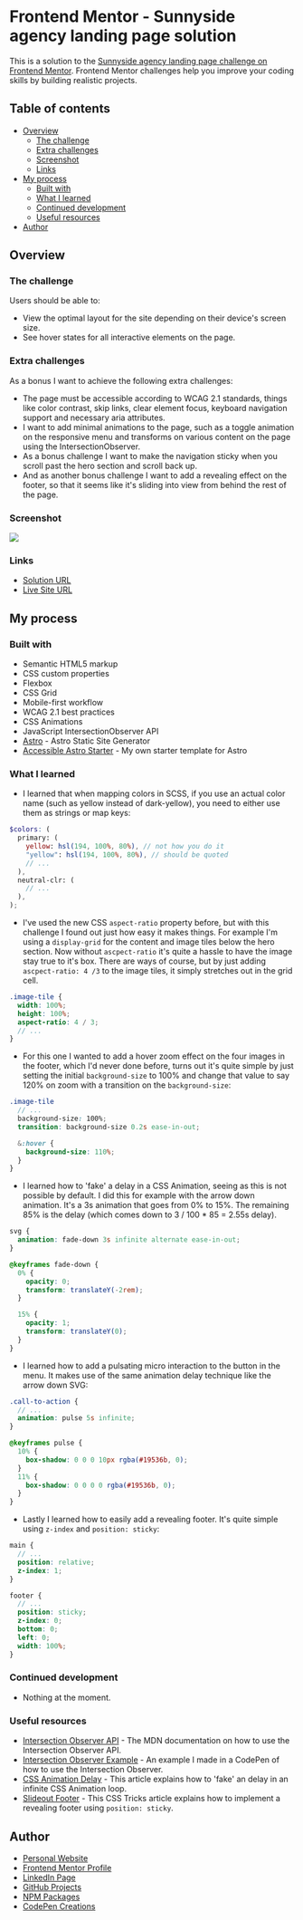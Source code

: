 # Frontend Mentor - Sunnyside agency landing page solution

This is a solution to the [Sunnyside agency landing page challenge on Frontend Mentor](https://www.frontendmentor.io/challenges/sunnyside-agency-landing-page-7yVs3B6ef). Frontend Mentor challenges help you improve your coding skills by building realistic projects.

## Table of contents

- [Overview](#overview)
  - [The challenge](#the-challenge)
  - [Extra challenges](#extra-challenges)
  - [Screenshot](#screenshot)
  - [Links](#links)
- [My process](#my-process)
  - [Built with](#built-with)
  - [What I learned](#what-i-learned)
  - [Continued development](#continued-development)
  - [Useful resources](#useful-resources)
- [Author](#author)

## Overview

### The challenge

Users should be able to:

- View the optimal layout for the site depending on their device's screen size.
- See hover states for all interactive elements on the page.

### Extra challenges

As a bonus I want to achieve the following extra challenges:

- The page must be accessible according to WCAG 2.1 standards, things like color contrast, skip links, clear element focus, keyboard navigation support and necessary aria attributes.
- I want to add minimal animations to the page, such as a toggle animation on the responsive menu and transforms on various content on the page using the IntersectionObserver.
- As a bonus challenge I want to make the navigation sticky when you scroll past the hero section and scroll back up.
- And as another bonus challenge I want to add a revealing effect on the footer, so that it seems like it's sliding into view from behind the rest of the page.

### Screenshot

![](./public/assets/social-image-preview.png)

### Links

- [Solution URL]()
- [Live Site URL]()

## My process

### Built with

- Semantic HTML5 markup
- CSS custom properties
- Flexbox
- CSS Grid
- Mobile-first workflow
- WCAG 2.1 best practices
- CSS Animations
- JavaScript IntersectionObserver API
- [Astro](https://astro.build) - Astro Static Site Generator
- [Accessible Astro Starter](https://github.com/markteekman/accessible-astro-starter) - My own starter template for Astro

### What I learned

- I learned that when mapping colors in SCSS, if you use an actual color name (such as yellow instead of dark-yellow), you need to either use them as strings or map keys:

```scss
$colors: (
  primary: (
    yellow: hsl(194, 100%, 80%), // not how you do it
    "yellow": hsl(194, 100%, 80%), // should be quoted
    // ...
  ),
  neutral-clr: (
    // ...
  ),
);
```

- I've used the new CSS `aspect-ratio` property before, but with this challenge I found out just how easy it makes things. For example I'm using a `display-grid` for the content and image tiles below the hero section. Now without `ascpect-ratio` it's quite a hassle to have the image stay true to it's box. There are ways of course, but by just adding `ascpect-ratio: 4 /3` to the image tiles, it simply stretches out in the grid cell.

```scss
.image-tile {
  width: 100%;
  height: 100%;
  aspect-ratio: 4 / 3;
  // ...
}
```

- For this one I wanted to add a hover zoom effect on the four images in the footer, which I'd never done before, turns out it's quite simple by just setting the initial `background-size` to 100% and change that value to say 120% on zoom with a transition on the `background-size`:

```scss
.image-tile
  // ...
  background-size: 100%;
  transition: background-size 0.2s ease-in-out;

  &:hover {
    background-size: 110%;
  }
}
```

- I learned how to 'fake' a delay in a CSS Animation, seeing as this is not possible by default. I did this for example with the arrow down animation. It's a 3s animation that goes from 0% to 15%. The remaining 85% is the delay (which comes down to 3 / 100 * 85 = 2.55s delay).

```scss
svg {
  animation: fade-down 3s infinite alternate ease-in-out;
}

@keyframes fade-down {
  0% {
    opacity: 0;
    transform: translateY(-2rem);
  }

  15% {
    opacity: 1;
    transform: translateY(0);
  }
}
```

- I learned how to add a pulsating micro interaction to the button in the menu. It makes use of the same animation delay technique like the arrow down SVG:

```scss
.call-to-action {
  // ...
  animation: pulse 5s infinite;
}

@keyframes pulse {
  10% {
    box-shadow: 0 0 0 10px rgba(#19536b, 0);
  }
  11% {
    box-shadow: 0 0 0 0 rgba(#19536b, 0);
  }
}
```

- Lastly I learned how to easily add a revealing footer. It's quite simple using `z-index` and `position: sticky`:

```scss
main {
  // ...
  position: relative;
  z-index: 1;
}

footer {
  // ...
  position: sticky;
  z-index: 0;
  bottom: 0;
  left: 0;
  width: 100%;
}
```

### Continued development

- Nothing at the moment.

### Useful resources

- [Intersection Observer API](https://developer.mozilla.org/en-US/docs/Web/API/Intersection_Observer_API) - The MDN documentation on how to use the Intersection Observer API.
- [Intersection Observer Example](https://codepen.io/markteekman/pen/jOyXKpE) - An example I made in a CodePen of how to use the Intersection Observer.
- [CSS Animation Delay](https://allurewebsolutions.com/repeat-css3-animation-with-delay) - This article explains how to 'fake' an delay in an infinite CSS Animation loop.
- [Slideout Footer](https://css-tricks.com/the-slideout-footer/) - This CSS Tricks article explains how to implement a revealing footer using `position: sticky`.

## Author

- [Personal Website](https://www.markteekman.nl)
- [Frontend Mentor Profile](https://www.frontendmentor.io/profile/markteekman)
- [LinkedIn Page](https://nl.linkedin.com/in/markteekman)
- [GitHub Projects](https://github.com/markteekman)
- [NPM Packages](https://www.npmjs.com/~markteekman)
- [CodePen Creations](https://codepen.io/markteekman)

